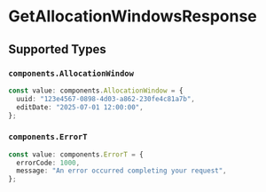 # GetAllocationWindowsResponse


## Supported Types

### `components.AllocationWindow`

```typescript
const value: components.AllocationWindow = {
  uuid: "123e4567-0898-4d03-a862-230fe4c81a7b",
  editDate: "2025-07-01 12:00:00",
};
```

### `components.ErrorT`

```typescript
const value: components.ErrorT = {
  errorCode: 1000,
  message: "An error occurred completing your request",
};
```

